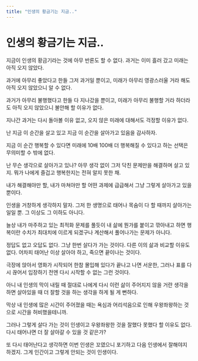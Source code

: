 ```yaml
---
title: "인생의 황금기는 지금.."
---
```

# 인생의 황금기는 지금..





지금이 인생의 황금기라는 것에 아무 반론도 할 수 없다. 과거는 이미 흘러 갔고 미래는 아직 오지 않았다.




과거에 아무리 좋았다고 한들 그저 과거일 뿐이고, 미래가 아무리 영광스러울 거라 해도 아직 오지 않았으니 알 수 없다.




과거가 아무리 불행했다고 한들 다 지나갔을 뿐이고, 미래가 아무리 불행할 거라 하더라도 아직 오지 않았으니 불안해 할 이유가 없다.




지나간 과거는 다시 돌아볼 이유 없고, 오지 않은 미래에 대해서도 걱정할 이유가 없다. 




난 지금 이 순간을 살고 있고 지금 이 순간을 살아가고 있음을 감사하자. 




지금 이 순간 행복할 수 있다면 미래에 10배 100배 더 행복해질 수 있다고 하는 선택은 무의미할 수 밖에 없다.




난 무슨 생각으로 살아가고 있나? 아무 생각 없이 그저 닥친 문제만을 해결하며 살고 있지. 뭐가 나에게 즐겁고 행복한지는 전혀 알지 못한 채.




내가 해결해야만 할, 내가 마쳐야만 할 어떤 과제에 급급해서 그냥 그렇게 살아가고 있을 뿐이다. 




인생을 거창하게 생각하지 말자. 그저 한 생명으로 태어나 목숨이 다 할 때까지 살아가는 일일 뿐. 그 이상도 그 이하도 아니다.




늘상 내가 마주하고 있는 최적화 문제를 풀듯이 내 삶에 뭔가를 붙이고 깎아내고 하면 행복이란 수치가 최대치에 이르게 되겠구나 계산해서 풀어나가는 문제가 아니다.




정답도 없고 오답도 없다. 그냥 한번 살다가 가는 것이다. 다른 이의 삶과 비교할 이유도 없다. 어차피 태어난 이상 살아야 하고, 죽으면 끝이나는 것이다.




극장에 앉아서 영화가 시작되어 한참 몰입해 있다가 끝나고 나면 서운한, 그러나 표를 다시 끊어서 입장하기 전엔 다시 시작할 수 없는 그런 것이다. 




아니 내 인생의 막이 내릴 때 절대로 나에게 다시 이런 삶이 주어지지 않을 거란 생각을 하면 살아있을 때 더 잘할 것을 하는 생각을 하게 될 게 뻔하다.




막상 내 인생에 많은 시간이 주어졌을 때는 욕심과 어리석음으로 인해 우왕좌왕하는 것으로 시간을 허비했을테니까. 




그러나 그렇게 살다 가는 것이 인생이고 우왕좌왕한 것을 잘했다 못했다 할 이유도 없다. 다시 태어나면 더 잘 살아갈 수 있을 것 같은가?




또 다시 태어난다고 생각하면 이번 인생은 꼬였으니 포기하고 다음 인생에서 잘해야지 하겠지. 그게 인간이고 그렇게 안되는 것이 인생이다.





